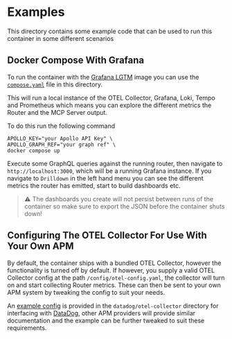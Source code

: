 # Examples

This directory contains some example code that can be used to run this container in 
some different scenarios

## Docker Compose With Grafana

To run the container with the [Grafana LGTM](https://grafana.com/blog/2024/03/13/an-opentelemetry-backend-in-a-docker-image-introducing-grafana/otel-lgtm/)
image you can use the [`compose.yaml`](./compose.yaml) file in this directory.

This will run a local instance of the OTEL Collector, Grafana, Loki, Tempo and Prometheus
which means you can explore the different metrics the Router and the MCP Server output.

To do this run the following command

```shell
APOLLO_KEY="your Apollo API Key" \
APOLLO_GRAPH_REF="your graph ref" \
docker compose up 
```

Execute some GraphQL queries against the running router, then navigate to `http://localhost:3000`, which will be a 
running Grafana instance. If you navigate to `Drilldown` in the left hand menu you can see the different metrics the
router has emitted, start to build dashboards etc.

> ⚠️ The dashboards you create will not persist between runs of the container so make sure to export the JSON before 
> the container shuts down!

## Configuring The OTEL Collector For Use With Your Own APM

By default, the container ships with a bundled OTEL Collector, however the functionality is turned off by default. If 
however, you supply a valid OTEL Collector config at the path `/config/otel-config.yaml`, the collector will turn on
and start collecting Router metrics. These can then be sent to your own APM system by tweaking the config to suit your 
needs.

An [example config](datadog/otel-collector/otel-datadog.yaml) is provided in the `datadog/otel-collector` directory for interfacing with 
[DataDog](https://docs.datadoghq.com/opentelemetry/setup/collector_exporter/), other APM providers will provide similar
documentation and the example can be further tweaked to suit these requirements.